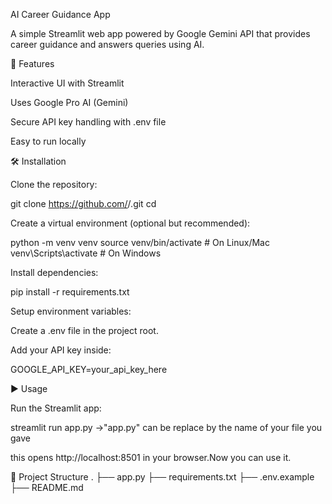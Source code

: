 AI Career Guidance App

A simple Streamlit web app powered by Google Gemini API that provides career guidance and answers queries using AI.

🚀 Features

Interactive UI with Streamlit

Uses Google Pro AI (Gemini)

Secure API key handling with .env file

Easy to run locally

🛠️ Installation

Clone the repository:

git clone https://github.com/<your-username>/<repo-name>.git
cd <repo-name>


Create a virtual environment (optional but recommended):

python -m venv venv
source venv/bin/activate   # On Linux/Mac
venv\Scripts\activate      # On Windows


Install dependencies:

pip install -r requirements.txt


Setup environment variables:

Create a .env file in the project root.

Add your API key inside:

GOOGLE_API_KEY=your_api_key_here

▶️ Usage

Run the Streamlit app:

streamlit run app.py   ->"app.py" can be replace by the name of your file you gave


this opens http://localhost:8501 in your browser.Now you can use it.

📂 Project Structure
.
├── app.py
├── requirements.txt
├── .env.example
├── README.md

